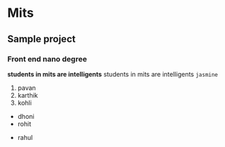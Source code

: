 # Mits #
## Sample project ##
### Front end nano degree ###
**students in mits are intelligents**
students in mits are intelligents
`jasmine`

1. pavan
2. karthik
3. kohli
  - dhoni
  - rohit
  + rahul
